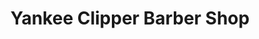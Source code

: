 ---
title: "Yankee Clipper Barber Shop"
url: /littleton/yankee-clipper-barber-shop/
shop: hairdresser
---